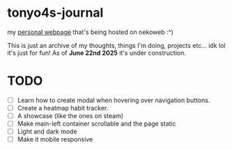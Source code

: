 # tonyo4s-journal
my [personal webpage](https://tonyo4.nekoweb.org/index.html) that's being hosted on nekoweb :^) 

This is just an archive of my thoughts, things I'm doing, projects etc... idk lol it's just for fun!
As of **June 22nd 2025** it's under construction.

# TODO 
- [ ] Learn how to create modal when hovering over navigation buttons.
- [ ] Create a heatmap habit tracker.
- [ ] A showcase (like the ones on steam)
- [ ] Make main-left container scrollable and the page static
- [ ] Light and dark mode
- [ ] Make it mobile responsive